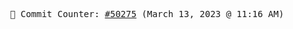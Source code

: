 <p align="center">
    <samp>
        📮 Commit Counter: <a href="https://github.com/Javascript-void0/Javascript-void0/commits/main">#50275</a> (March 13, 2023 @ 11:16 AM)
    </samp>
</p>